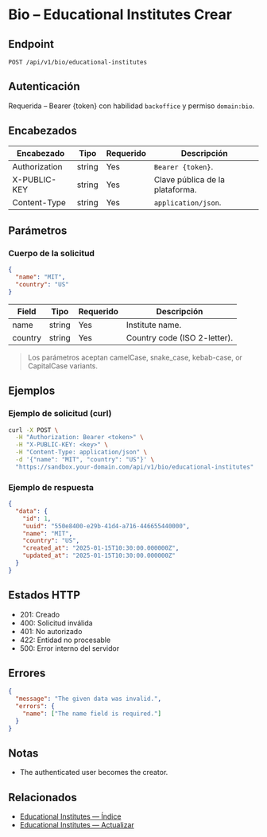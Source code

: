 # Bio – Educational Institutes Crear

## Endpoint

```
POST /api/v1/bio/educational-institutes
```

## Autenticación

Requerida – Bearer {token} con habilidad `backoffice` y permiso `domain:bio`.

## Encabezados

| Encabezado           | Tipo   | Requerido | Descripción |
| ---------------- | ------ | -------- | ----------- |
| Authorization    | string | Yes      | `Bearer {token}`. |
| X-PUBLIC-KEY     | string | Yes      | Clave pública de la plataforma. |
| Content-Type     | string | Yes      | `application/json`. |

## Parámetros

### Cuerpo de la solicitud

```json
{
  "name": "MIT",
  "country": "US"
}
```

| Field   | Tipo   | Requerido | Descripción |
| ------- | ------ | -------- | ----------- |
| name    | string | Yes      | Institute name. |
| country | string | Yes      | Country code (ISO 2-letter). |

> Los parámetros aceptan camelCase, snake_case, kebab-case, or CapitalCase variants.

## Ejemplos

### Ejemplo de solicitud (curl)

```bash
curl -X POST \
  -H "Authorization: Bearer <token>" \
  -H "X-PUBLIC-KEY: <key>" \
  -H "Content-Type: application/json" \
  -d '{"name": "MIT", "country": "US"}' \
  "https://sandbox.your-domain.com/api/v1/bio/educational-institutes"
```

### Ejemplo de respuesta

```json
{
  "data": {
    "id": 1,
    "uuid": "550e8400-e29b-41d4-a716-446655440000",
    "name": "MIT",
    "country": "US",
    "created_at": "2025-01-15T10:30:00.000000Z",
    "updated_at": "2025-01-15T10:30:00.000000Z"
  }
}
```

## Estados HTTP

- 201: Creado
- 400: Solicitud inválida
- 401: No autorizado
- 422: Entidad no procesable
- 500: Error interno del servidor

## Errores

```json
{
  "message": "The given data was invalid.",
  "errors": {
    "name": ["The name field is required."]
  }
}
```

## Notas

- The authenticated user becomes the creator.

## Relacionados

- [Educational Institutes — Índice](EducationalInstituteÍndice.md)
- [Educational Institutes — Actualizar](EducationalInstituteActualizar.md)
